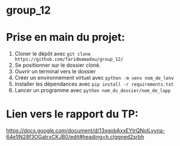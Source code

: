# group_12
# Prise en main du projet:
1. Cloner le dépôt avec ```git clone https://github.com/faridmamadou/group_12/```
2. Se positionner sur le dossier cloné.
3. Ouvrir un terminal vers le dossier
4. Créer un environnement virtuel avec ```python -m venv nom_de_lenv```
5. Installer les dépendances avec ```pip install -r requirements.txt```
6. Lancer un programme avec ``` python nom_du_dossier/nom_de_lapp ```

   
# Lien vers le rapport du TP: 
https://docs.google.com/document/d/13xgobAxxEYtrQNoILyyna-64e1lN28f3OGatrxCKJB0/edit#heading=h.clggned2srbh
